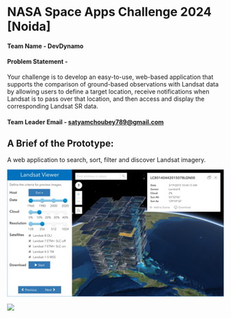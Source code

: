 # NASA Space Apps Challenge 2024 [Noida]

#### Team Name - DevDynamo

#### Problem Statement - 
Your challenge is to develop an easy-to-use, web-based application that supports the comparison of ground-based observations with Landsat data by allowing users to define a target location, receive notifications when Landsat is to pass over that location, and then access and display the corresponding Landsat SR data.

#### Team Leader Email - satyamchoubey789@gmail.com

## A Brief of the Prototype:
A web application to search, sort, filter and discover Landsat imagery.

![](./landsat.jpg)

![](./landsat-viewer-640.gif)
